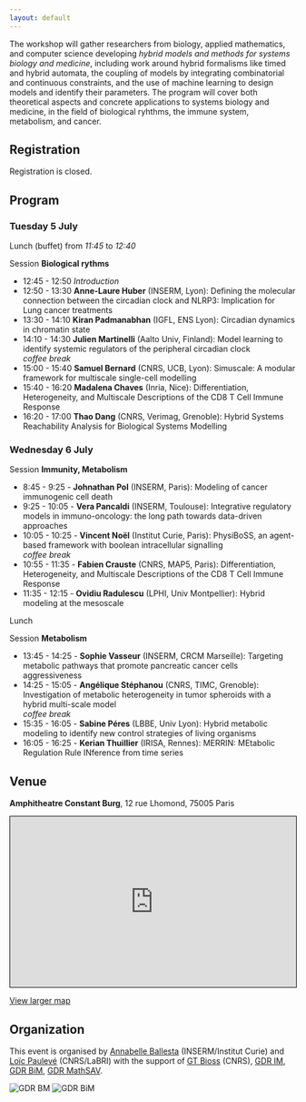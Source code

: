 ```yaml
---
layout: default
---
```


The workshop will gather researchers from biology, applied mathematics, and computer science developing *hybrid models and methods for systems biology and medicine*, including work around hybrid formalisms like timed and hybrid automata, the coupling of models by integrating combinatorial and continuous constraints, and the use of machine learning to design models and identify their parameters. The program will cover both theoretical aspects and concrete applications to systems biology and medicine, in the field of biological ryhthms, the immune system, metabolism, and cancer.


## Registration

Registration is closed.

## Program

### Tuesday 5 July

Lunch (buffet) from *11:45* to *12:40*

Session **Biological rythms**

* 12:45 - 12:50 *Introduction*
* 12:50 - 13:30 **Anne-Laure Huber** (INSERM, Lyon): Defining the molecular connection between the circadian clock and NLRP3: Implication for Lung cancer treatments
* 13:30 - 14:10 **Kiran Padmanabhan** (IGFL, ENS Lyon): Circadian dynamics in chromatin state
* 14:10 - 14:30 **Julien Martinelli** (Aalto Univ, Finland): Model learning to identify systemic regulators of the peripheral circadian clock\
*coffee break*
* 15:00 - 15:40 **Samuel Bernard** (CNRS, UCB, Lyon): Simuscale: A modular framework for multiscale single-cell modelling
* 15:40 - 16:20 **Madalena Chaves** (Inria, Nice): Differentiation, Heterogeneity, and Multiscale Descriptions of the CD8 T Cell Immune Response
* 16:20 - 17:00 **Thao Dang** (CNRS, Verimag, Grenoble): Hybrid Systems Reachability Analysis for Biological Systems Modelling

### Wednesday 6 July

Session **Immunity, Metabolism**

-  8:45 -  9:25 - **Johnathan Pol** (INSERM, Paris): Modeling of cancer immunogenic cell death
-  9:25 - 10:05 - **Vera Pancaldi** (INSERM, Toulouse): Integrative regulatory models in immuno-oncology: the long path towards data-driven approaches
- 10:05 - 10:25 - **Vincent Noël** (Institut Curie, Paris): PhysiBoSS, an agent-based framework with boolean intracellular signalling \
*coffee break*
- 10:55 - 11:35 - **Fabien Crauste** (CNRS, MAP5, Paris): Differentiation, Heterogeneity, and Multiscale Descriptions of the CD8 T Cell Immune Response
- 11:35 - 12:15 - **Ovidiu Radulescu** (LPHI, Univ Montpellier): Hybrid modeling at the mesoscale

Lunch

Session **Metabolism**

- 13:45 - 14:25 - **Sophie Vasseur** (INSERM, CRCM Marseille): Targeting metabolic pathways that promote pancreatic cancer cells aggressiveness
- 14:25 - 15:05 - **Angélique Stéphanou** (CNRS, TIMC, Grenoble): Investigation of metabolic heterogeneity in tumor spheroids with a hybrid multi-scale model\
*coffee break*
- 15:35 - 16:05 - **Sabine Péres** (LBBE, Univ Lyon): Hybrid metabolic modeling to identify new control strategies of living organisms
- 16:05 - 16:25 - **Kerian Thuillier** (IRISA, Rennes): MERRIN: MEtabolic Regulation Rule INference from time series


## Venue

**Amphitheatre Constant Burg**, 12 rue Lhomond, 75005 Paris

<iframe width="100%" height="300" frameborder="0" scrolling="no" marginheight="0" marginwidth="0" src="https://www.openstreetmap.org/export/embed.html?bbox=2.3434057831764226%2C48.843220762337914%2C2.347885072231293%2C48.84478472278177&amp;layer=mapnik&amp;marker=48.84400274866488%2C2.3456454277038574" style="border: 1px solid black"></iframe>

[View larger map](https://www.openstreetmap.org/?mlat=48.84400&amp;mlon=2.34565#map=19/48.84400/2.34565)



## Organization

This event is organised by <a href="http://annabelle.ballesta.fr/">Annabelle Ballesta</a> (INSERM/Institut Curie) and <a href="https://loicpauleve.name">Loïc Paulevé</a> (CNRS/LaBRI) with the support of
<a href="http://bioss-cnrs.fr">GT Bioss</a> (CNRS), [GDR IM](https://www.gdr-im.fr/), [GDR BiM](https://www.gdr-bim.cnrs.fr/), [GDR MathSAV](https://mathsav.math.cnrs.fr/).

![GDR BM](/img/GDR-IM.png) ![GDR BiM](/img/GDR-BIM.png)
